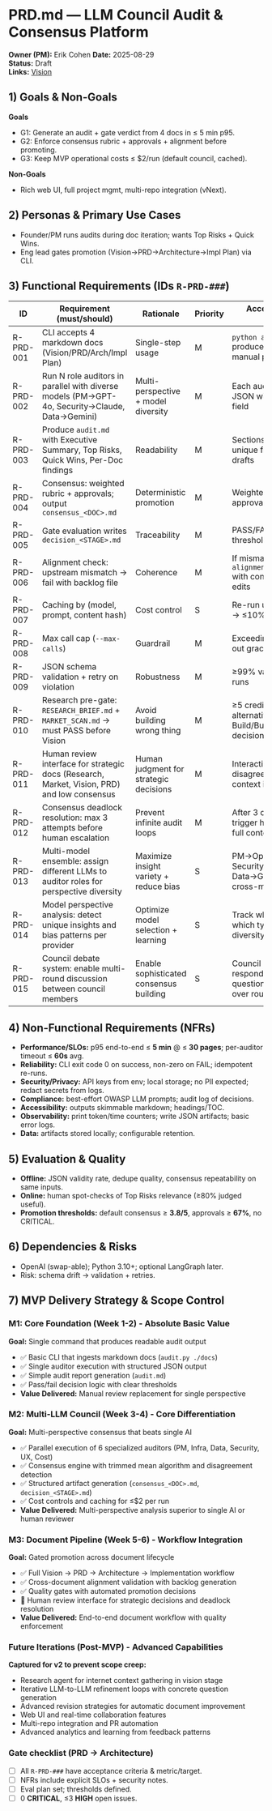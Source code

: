 # PRD.md — LLM Council Audit & Consensus Platform

**Owner (PM):** Erik Cohen
**Date:** 2025-08-29  
**Status:** Draft  
**Links:** [Vision](./VISION.md)

## 1) Goals & Non-Goals

**Goals**

- G1: Generate an audit + gate verdict from 4 docs in ≤ 5 min p95.
- G2: Enforce consensus rubric + approvals + alignment before promoting.
- G3: Keep MVP operational costs ≤ $2/run (default council, cached).

**Non-Goals**

- Rich web UI, full project mgmt, multi-repo integration (vNext).

## 2) Personas & Primary Use Cases

- Founder/PM runs audits during doc iteration; wants Top Risks + Quick Wins.
- Eng lead gates promotion (Vision→PRD→Architecture→Impl Plan) via CLI.

## 3) Functional Requirements (IDs `R-PRD-###`)

| ID        | Requirement (must/should)                                                                   | Rationale                              | Priority | Acceptance Criteria (testable)                                                  | Metric/Target |
| --------- | ------------------------------------------------------------------------------------------- | -------------------------------------- | -------- | ------------------------------------------------------------------------------- | ------------- |
| R-PRD-001 | CLI accepts 4 markdown docs (Vision/PRD/Arch/Impl Plan)                                     | Single-step usage                      | M        | `python audit.py ./docs` produces outputs without manual prompts                | ✅ no errors   |
| R-PRD-002 | Run N role auditors in parallel with diverse models (PM→GPT-4o, Security→Claude, Data→Gemini) | Multi-perspective + model diversity    | M        | Each auditor returns valid JSON with model_provider field                       | ≥99% valid    |
| R-PRD-003 | Produce `audit.md` with Executive Summary, Top Risks, Quick Wins, Per-Doc findings          | Readability                            | M        | Sections present; >= 5 unique findings on typical drafts                        | ≥5 findings   |
| R-PRD-004 | Consensus: weighted rubric + approvals; output `consensus_<DOC>.md`                         | Deterministic promotion                | M        | Weighted ≥ threshold & approvals ≥ 2/3 for PASS                                 | pass logic ok |
| R-PRD-005 | Gate evaluation writes `decision_<STAGE>.md`                                                | Traceability                           | M        | PASS/FAIL + reasons + thresholds shown                                          | file exists   |
| R-PRD-006 | Alignment check: upstream mismatch → fail with backlog file                                 | Coherence                              | M        | If mismatch>0 then `alignment_backlog_<DOC>.md` with concrete proposed edits    | file exists   |
| R-PRD-007 | Caching by (model, prompt, content hash)                                                    | Cost control                           | S        | Re-run unchanged inputs → ≤10% cost of first run                                | ≤10% cost     |
| R-PRD-008 | Max call cap (`--max-calls`)                                                                | Guardrail                              | M        | Exceeding cap stops fan-out gracefully                                          | works         |
| R-PRD-009 | JSON schema validation + retry on violation                                                 | Robustness                             | M        | ≥99% valid artifacts across runs                                                | ≥99% valid    |
| R-PRD-010 | Research pre-gate: `RESEARCH_BRIEF.md` + `MARKET_SCAN.md` → must PASS before Vision         | Avoid building wrong thing             | M        | ≥5 credible sources; ≥3 alternatives; explicit Build/Buy/Partner/Defer decision | pass logic ok |
| R-PRD-011 | Human review interface for strategic docs (Research, Market, Vision, PRD) and low consensus | Human judgment for strategic decisions | M        | Interactive prompts with disagreement summary and context injection             | UI exists     |
| R-PRD-012 | Consensus deadlock resolution: max 3 attempts before human escalation                       | Prevent infinite audit loops           | M        | After 3 consensus attempts, trigger human review with full context              | escalation ok |
| R-PRD-013 | Multi-model ensemble: assign different LLMs to auditor roles for perspective diversity      | Maximize insight variety + reduce bias | S        | PM→OpenAI, Security→Claude, Data→Gemini, etc. with cross-model consensus        | model diversity |
| R-PRD-014 | Model perspective analysis: detect unique insights and bias patterns per provider           | Optimize model selection + learning    | S        | Track which models find which types of issues; diversity scoring ≥0.7           | insight tracking |
| R-PRD-015 | Council debate system: enable multi-round discussion between council members               | Enable sophisticated consensus building | S        | Council members can respond to peers, ask questions, build consensus over rounds | debate functionality |

## 4) Non-Functional Requirements (NFRs)

- **Performance/SLOs:** p95 end-to-end ≤ **5 min** @ ≤ **30 pages**; per-auditor timeout ≤ **60s** avg.
- **Reliability:** CLI exit code 0 on success, non-zero on FAIL; idempotent re-runs.
- **Security/Privacy:** API keys from env; local storage; no PII expected; redact secrets from logs.
- **Compliance:** best-effort OWASP LLM prompts; audit log of decisions.
- **Accessibility:** outputs skimmable markdown; headings/TOC.
- **Observability:** print token/time counters; write JSON artifacts; basic error logs.
- **Data:** artifacts stored locally; configurable retention.

## 5) Evaluation & Quality

- **Offline:** JSON validity rate, dedupe quality, consensus repeatability on same inputs.
- **Online:** human spot-checks of Top Risks relevance (≥80% judged useful).
- **Promotion thresholds:** default consensus ≥ **3.8/5**, approvals ≥ **67%**, no CRITICAL.

## 6) Dependencies & Risks

- OpenAI (swap-able); Python 3.10+; optional LangGraph later.
- Risk: schema drift → validation + retries.

## 7) MVP Delivery Strategy & Scope Control

### M1: Core Foundation (Week 1-2) - **Absolute Basic Value**
**Goal:** Single command that produces readable audit output
- ✅ Basic CLI that ingests markdown docs (`audit.py ./docs`)
- ✅ Single auditor execution with structured JSON output
- ✅ Simple audit report generation (`audit.md`)
- ✅ Pass/fail decision logic with clear thresholds
- **Value Delivered:** Manual review replacement for single perspective

### M2: Multi-LLM Council (Week 3-4) - **Core Differentiation**  
**Goal:** Multi-perspective consensus that beats single AI
- ✅ Parallel execution of 6 specialized auditors (PM, Infra, Data, Security, UX, Cost)
- ✅ Consensus engine with trimmed mean algorithm and disagreement detection
- ✅ Structured artifact generation (`consensus_<DOC>.md`, `decision_<STAGE>.md`)
- ✅ Cost controls and caching for ≤$2 per run
- **Value Delivered:** Multi-perspective analysis superior to single AI or human reviewer

### M3: Document Pipeline (Week 5-6) - **Workflow Integration**
**Goal:** Gated promotion across document lifecycle  
- ✅ Full Vision → PRD → Architecture → Implementation workflow
- ✅ Cross-document alignment validation with backlog generation
- ✅ Quality gates with automated promotion decisions
- 🔄 Human review interface for strategic decisions and deadlock resolution
- **Value Delivered:** End-to-end document workflow with quality enforcement

### Future Iterations (Post-MVP) - **Advanced Capabilities**
**Captured for v2 to prevent scope creep:**
- Research agent for internet context gathering in vision stage
- Iterative LLM-to-LLM refinement loops with concrete question generation
- Advanced revision strategies for automatic document improvement
- Web UI and real-time collaboration features
- Multi-repo integration and PR automation
- Advanced analytics and learning from feedback patterns

### Gate checklist (PRD → Architecture)

- [ ] All `R-PRD-###` have acceptance criteria & metric/target.
- [ ] NFRs include explicit SLOs + security notes.
- [ ] Eval plan set; thresholds defined.
- [ ] 0 **CRITICAL**, ≤3 **HIGH** open issues.
